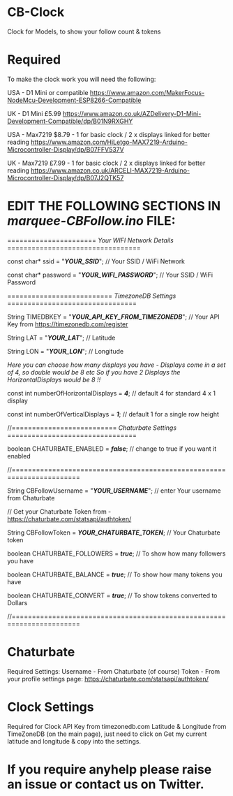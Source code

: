 # CB-Clock
Clock for Models, to show your follow count &amp; tokens

# Required
To make the clock work you will need the following:

USA - D1 Mini or compatible
https://www.amazon.com/MakerFocus-NodeMcu-Development-ESP8266-Compatible

UK - D1 Mini £5.99
https://www.amazon.co.uk/AZDelivery-D1-Mini-Development-Compatible/dp/B01N9RXGHY

USA - Max7219 $8.79 - 1 for basic clock / 2 x displays linked for better reading
https://www.amazon.com/HiLetgo-MAX7219-Arduino-Microcontroller-Display/dp/B07FFV537V

UK - Max7219 £7.99 - 1 for basic clock / 2 x displays linked for better reading
https://www.amazon.co.uk/ARCELI-MAX7219-Arduino-Microcontroller-Display/dp/B07J2QTK57


# EDIT THE FOLLOWING SECTIONS IN *marquee-CBFollow.ino* FILE:

====================== *Your WIFI Network Details* =================================

const char* ssid     = "***YOUR_SSID***";          // Your SSID / WiFi Network

const char* password = "***YOUR_WIFI_PASSWORD***";  // Your SSID / WiFi Password

========================== *TimezoneDB Settings* ================================

String TIMEDBKEY = "***YOUR_API_KEY_FROM_TIMEZONEDB***"; // Your API Key from https://timezonedb.com/register

String LAT = "***YOUR_LAT***";          // Latitude

String LON = "***YOUR_LON***";          // Longitude

*Here you can choose how many displays you have - Displays come in a set of 4, so double would be 8 etc
So if you have 2 Displays the HorizontalDisplays would be 8 !!*

const int numberOfHorizontalDisplays = ***4***; // default 4 for standard 4 x 1 display

const int numberOfVerticalDisplays = ***1***; // default 1 for a single row height

//========================== *Chaturbate Settings* ================================

boolean CHATURBATE_ENABLED = ***false***;            // change to true if you want it enabled

//=======================================================================

String CBFollowUsername = "***YOUR_USERNAME***";      // enter Your username from Chaturbate

// Get your Chaturbate Token from - https://chaturbate.com/statsapi/authtoken/

String CBFollowToken = ***YOUR_CHATURBATE_TOKEN***;  // Your Chaturbate token

boolean CHATURBATE_FOLLOWERS = ***true***;  // To show how many followers you have

boolean CHATURBATE_BALANCE = ***true***;    // To show how many tokens you have

boolean CHATURBATE_CONVERT = ***true***;    // To show tokens converted to Dollars

//=======================================================================



# Chaturbate
Required Settings:
Username - From Chaturbate (of course)
Token - From your profile settings page: https://chaturbate.com/statsapi/authtoken/

# Clock Settings
Required for Clock
API Key from timezonedb.com
Latitude & Longitude from TimeZoneDB (on the main page), just need to click on Get my current latitude and longitude & copy into the settings.

# If you require anyhelp please raise an issue or contact us on Twitter.
